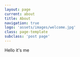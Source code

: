 ```yaml
---
layout: page
current: about
title: About
navigation: true
logo: 'assets/images/welcome.jpg'
class: page-template
subclass: 'post page'
---
```


Hello it's me
